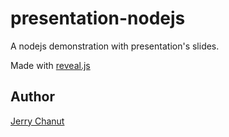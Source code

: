 presentation-nodejs
========

A nodejs demonstration with presentation's slides.

Made with [reveal.js](https://github.com/hakimel/reveal.js/)

Author
------

[Jerry Chanut](mailto:jerry.chanut@soprasteria.com)
